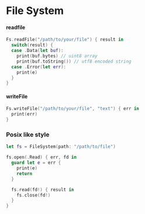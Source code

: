 # File System


#### readfile
```swift
Fs.readFile("/path/to/your/file") { result in
  switch(result) {
  case .Data(let buf):
    print(buf.bytes) // uint8 array
    print(buf.toString()) // utf8 encoded string
  case .Error(let err):
    print(e)
  }
}
```

#### writeFile
```swift
Fs.writeFile("/path/to/your/file", "text") { err in
  print(err)
}
```

### Posix like style
```swift
let fs = FileSystem(path: "/path/to/file")

fs.open(.Read) { err, fd in
  guard let e = err {
    print(e)
    return
  }

  fs.read(fd!) { result in
    fs.close(fd!)
  }
}
```
